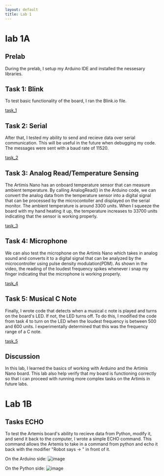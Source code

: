 ```yaml
---
layout: default
title: Lab 1
---
```


# lab 1A

## Prelab
During the prelab, I setup my Arduino IDE and installed the nessesary libraries.
## Task 1: Blink
To test basic functionality of the board, I ran the Blink.io file.

[task_1](https://youtube.com/shorts/4fWxn6_mYdg?feature=share)

## Task 2: Serial
After that, I tested my ability to send and recieve data over serial communication. This will be useful in the future when debugging my code. The messages were sent with a baud rate of 11520. 

[task_2](https://youtu.be/Ij7tu1WB8s4)

## Task 3: Analog Read/Temperature Sensing
The Artimis Nano has an onboard temperature sensor that can measure ambient temperature. By calling AnalogRead() in the Arduino code, we can convert the analog data from the temperature sensor into a digital signal that can be processed by the microcontoller and displayed on the serial monitor. The ambient temperature is around 3300 units. When I squeeze the board with my hand heating it up, the temperature increases to 33700 units indicating that the sensor is working properly.

[task_3](https://youtu.be/af0yhHFqj68)

## Task 4: Microphone
We can also test the microphone on the Artimis Nano which takes in analog sound and converts it to a digital signal that can be analyzed by the microcontroller using pulse density modulation(PDM). As shown in the video, the reading of the loudest frequency spikes whenever i snap my finger indicating that the microphone is working properly.

[task_4](https://youtu.be/KBXVvA9q3zI)

## Task 5: Musical C Note
Finally, I wrote code that detects when a musical c note is played and turns on the board's LED. If not, the LED turns off. To do this, I modified the code from task 4 to turn on the LED when the loudest frequency is between 500 and 600 units. I experimentally determined that this was the frequency range of a C note. 

[task_5](https://youtu.be/IyVRt3Y_dtY)

## Discussion
In this lab, I learned the basics of working with Arduino and the Artimis Nano board. This lab also help verify that my board is functioning correctly so that i can proceed with running more complex tasks on the Artimis in future labs. 

# Lab 1B

## Tasks ECHO
To test the Artemis board's ability to recieve data from Python, modify it, and send it back to the computer, I wrote a simple ECHO command. This command allows the Artemis to take in a command from python and echo it back with the modifier "Robot says -> " in front of it.

On the Arduino side:
![image](https://github.com/user-attachments/assets/9be4e9fd-648a-4a68-9f02-1754455f963c)

On the Python side:
![image](https://github.com/user-attachments/assets/1e29265e-0615-4098-a909-a721112b096f)








